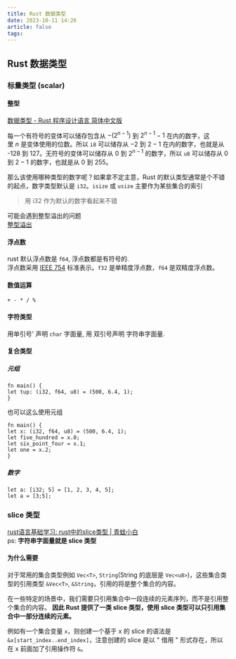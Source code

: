 ```yaml
---
title: Rust 数据类型
date: 2023-10-11 14:26
article: false
tags:
---
```


## Rust 数据类型
### 标量类型 (scalar)
#### 整型

[数据类型 - Rust 程序设计语言 简体中文版](https://kaisery.github.io/trpl-zh-cn/ch03-02-data-types.html)

每一个有符号的变体可以储存包含从 $-(2^{n-1})$ 到 $2^{n-1}-1$ 在内的数字，这里 _n_ 是变体使用的位数。所以 `i8` 可以储存从 $-2$ 到 $2-1$ 在内的数字，也就是从 -128 到 127。无符号的变体可以储存从 0 到 $2^{n-1}$ 的数字，所以 `u8` 可以储存从 0 到 $2-1$ 的数字，也就是从 0 到 255。

那么该使用哪种类型的数字呢？如果拿不定主意，Rust 的默认类型通常是个不错的起点，数字类型默认是 `i32`。`isize` 或 `usize` 主要作为某些集合的索引

> 用 i32 作为默认的数字看起来不错

可能会遇到整型溢出的问题  
[整型溢出](https://kaisery.github.io/trpl-zh-cn/ch03-02-data-types.html#%E6%95%B4%E5%9E%8B%E6%BA%A2%E5%87%BA)

#### 浮点数

rust 默认浮点数是 `f64`, 浮点数都是有符号的.  
浮点数采用 [IEEE 754](https://zh.wikipedia.org/zh-sg/IEEE_754) 标准表示。`f32` 是单精度浮点数，`f64` 是双精度浮点数。

#### 数值运算

`+ - * / %`

#### 字符类型

用单引号\' 声明 `char` 字面量, 用 双引号声明 字符串字面量. 

#### 复合类型
##### 元组
```
fn main() { 
let tup: (i32, f64, u8) = (500, 6.4, 1); 
}
```
也可以这么使用元组
```
fn main() { 
let x: (i32, f64, u8) = (500, 6.4, 1); 
let five_hundred = x.0; 
let six_point_four = x.1; 
let one = x.2; 
}
``` 
##### 数字
```
let a: [i32; 5] = [1, 2, 3, 4, 5];
let a = [3;5];
```

### slice 类型
[rust语言基础学习: rust中的slice类型 | 青蛙小白](https://blog.frognew.com/2020/07/rust-slice-types.html)  
ps: **字符串字面量就是 slice 类型**
#### 为什么需要
对于常用的集合类型例如 `Vec<T>`, `String`(String 的底层是 `Vec<u8>`)，这些集合类型的引用类型 `&Vec<T>`, `&String`，引用的将是整个集合的内容。

在一些特定的场景中，我们需要只引用集合中一段连续的元素序列，而不是引用整个集合的内容。 **因此 Rust 提供了一类 slice 类型，使用 slice 类型可以只引用集合中一部分连续的元素。**

例如有一个集合变量 `x`，则创建一个基于 x 的 slice 的语法是 `&x[start_index..end_index]`，注意创建的 slice 是以 " 借用 " 形式存在，所以在 x 前面加了引用操作符 `&`。
